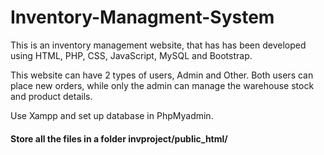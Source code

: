 # Inventory-Managment-System
This is an inventory management website, that has has been developed using HTML, PHP, CSS, JavaScript, MySQL and Bootstrap.

This website can have 2 types of users, Admin and Other. Both users can place new orders, 
while only the admin can manage the warehouse stock and product details.

Use Xampp and set up database in PhpMyadmin.

#### Store all the files in a folder invproject/public_html/

